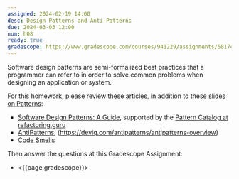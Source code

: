 ```yaml
---
assigned: 2024-02-19 14:00
desc: Design Patterns and Anti-Patterns
due: 2024-03-03 12:00
num: h08
ready: true
gradescope: https://www.gradescope.com/courses/941229/assignments/5817458
---
```


<div style="display:none;">https://ucsb-cs148.github.io/W24/hwk/h08/</div>

Software design patterns are semi-formalized best practices that a programmer can refer to in order to solve common problems when designing an application or system.

For this homework, please review these articles, in addition to these [slides on Patterns](https://sites.cs.ucsb.edu/~holl/CS148/handouts/Slides_Patterns.pdf):

* [Software Design Patterns: A Guide](https://airbrake.io/blog/design-patterns/software-design-patterns-guide), supported by the [Pattern Catalog at refactoring.guru](https://refactoring.guru/design-patterns/catalog)
* [AntiPatterns](https://en.wikipedia.org/wiki/Anti-pattern), (https://deviq.com/antipatterns/antipatterns-overview)
* [Code Smells](https://refactoring.guru/refactoring/smells)

Then answer the questions at this Gradescope Assignment:

* <{{page.gradescope}}>
